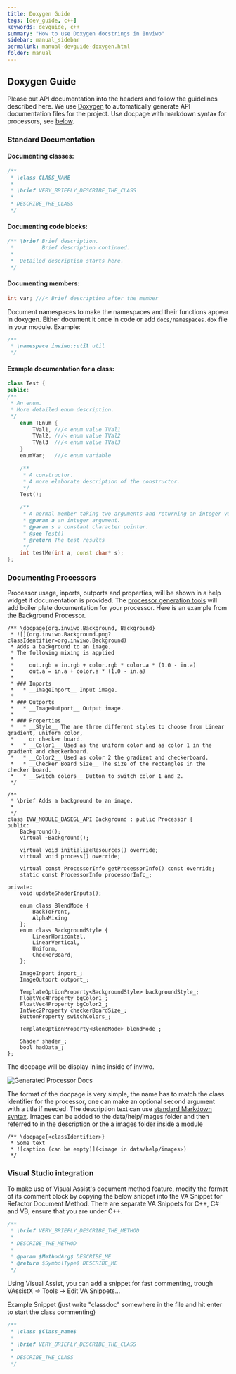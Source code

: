 ```yaml
---
title: Doxygen Guide
tags: [dev_guide, c++]
keywords: devguide, c++
summary: "How to use Doxygen docstrings in Inviwo"
sidebar: manual_sidebar
permalink: manual-devguide-doxygen.html
folder: manual
---
```

## Doxygen Guide

Please put API documentation into the headers and follow the guidelines described here. We use [Doxygen](https://doxygen.nl/) to automatically generate API documentation files for the project. Use docpage with markdown syntax for processors, see [below](#documenting-processors).

### Standard Documentation

#### Documenting classes:
```cpp
/**
 * \class CLASS_NAME
 *
 * \brief VERY_BRIEFLY_DESCRIBE_THE_CLASS
 *
 * DESCRIBE_THE_CLASS
 */
```

#### Documenting code blocks:
```cpp
/** \brief Brief description.
 *         Brief description continued.
 *
 *  Detailed description starts here.
 */
```

#### Documenting members:
```cpp
int var; ///< Brief description after the member
```
Document namespaces to make the namespaces and their functions appear in doxygen. Either document it once in code or add `docs/namespaces.dox` file in your module. Example:
```cpp
/**
 * \namespace inviwo::util util
 */
```

#### Example documentation for a class:
```cpp
class Test {
public:
/**
 * An enum.
 * More detailed enum description.
 */
    enum TEnum {
        TVal1, ///< enum value TVal1
        TVal2, ///< enum value TVal2
        TVal3  ///< enum value TVal3
    }
    enumVar;   ///< enum variable

    /**
     * A constructor.
     * A more elaborate description of the constructor.
     */
    Test();

    /**
     * A normal member taking two arguments and returning an integer value.
     * @param a an integer argument.
     * @param s a constant character pointer.
     * @see Test()
     * @return The test results
     */
    int testMe(int a, const char* s);
};
```

### Documenting Processors
Processor usage, inports, outports and properties, will be shown in a help widget if documentation is provided. The [processor generation tools](manual-devguide-meta.md) will add boiler plate documentation for your processor. Here is an example from the Background Processor.

```
/** \docpage{org.inviwo.Background, Background}
 * ![](org.inviwo.Background.png?classIdentifier=org.inviwo.Background)
 * Adds a background to an image.
 * The following mixing is applied
 *
 *     out.rgb = in.rgb + color.rgb * color.a * (1.0 - in.a)
 *     out.a = in.a + color.a * (1.0 - in.a)
 *
 * ### Inports
 *   * __ImageInport__ Input image.
 *
 * ### Outports
 *   * __ImageOutport__ Output image.
 *
 * ### Properties
 *   * __Style__ The are three different styles to choose from Linear gradient, uniform color,
 *     or checker board.
 *   * __Color1__ Used as the uniform color and as color 1 in the gradient and checkerboard.
 *   * __Color2__ Used as color 2 the gradient and checkerboard.
 *   * __Checker Board Size__ The size of the rectangles in the checker board.
 *   * __Switch colors__ Button to switch color 1 and 2.
 */

/**
 * \brief Adds a background to an image.
 *
 */
class IVW_MODULE_BASEGL_API Background : public Processor {
public:
    Background();
    virtual ~Background();

    virtual void initializeResources() override;
    virtual void process() override;

    virtual const ProcessorInfo getProcessorInfo() const override;
    static const ProcessorInfo processorInfo_;

private:
    void updateShaderInputs();

    enum class BlendMode {
        BackToFront,
        AlphaMixing
    };
    enum class BackgroundStyle {
        LinearHorizontal,
        LinearVertical,
        Uniform,
        CheckerBoard,
    };

    ImageInport inport_;
    ImageOutport outport_;

    TemplateOptionProperty<BackgroundStyle> backgroundStyle_;
    FloatVec4Property bgColor1_;
    FloatVec4Property bgColor2_;
    IntVec2Property checkerBoardSize_;
    ButtonProperty switchColors_;

    TemplateOptionProperty<BlendMode> blendMode_;

    Shader shader_;
    bool hadData_;
};
```

The docpage will be display inline inside of inviwo.

![Generated Processor Docs](images/manual/processorinfo.png)

The format of the docpage is very simple, the name has to match the class identifier for the processor,
one can make an optional second argument with a title if needed. The description text can use [standard Markdown syntax](https://www.doxygen.nl/manual/markdown.html). Images can be added to the data/help/images folder and then referred to in the description
or the a images folder inside a module

```
/** \docpage{<classIdentifier>}
 * Some text
 * ![caption (can be empty)](<image in data/help/images>)
 */
```

### Visual Studio integration

To make use of Visual Assist's document method feature, modify the format of its comment block by copying the below snippet into the VA Snippet for Refactor Document Method. There are separate VA Snippets for C++, C# and VB, ensure that you are under C++.

```cpp
/**
 * \brief VERY_BRIEFLY_DESCRIBE_THE_METHOD
 *
 * DESCRIBE_THE_METHOD
 *
 * @param $MethodArg$ DESCRIBE_ME
 * @return $SymbolType$ DESCRIBE_ME
 */
```

Using Visual Assist, you can add a snippet for fast commenting, trough VAssistX -> Tools -> Edit VA Snippets...

Example Snippet (just write "classdoc" somewhere in the file and hit enter to start the class commenting)

```cpp
/**
 * \class $Class_name$
 *
 * \brief VERY_BRIEFLY_DESCRIBE_THE_CLASS
 *
 * DESCRIBE_THE_CLASS
 */
```
